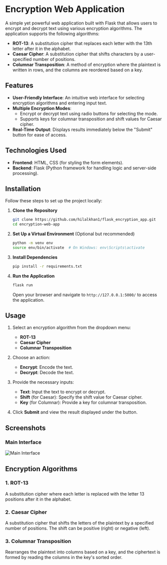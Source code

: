 # **Encryption Web Application**

A simple yet powerful web application built with Flask that allows users to encrypt and decrypt text using various encryption algorithms. The application supports the following algorithms:

- **ROT-13**: A substitution cipher that replaces each letter with the 13th letter after it in the alphabet.
- **Caesar Cipher**: A substitution cipher that shifts characters by a user-specified number of positions.
- **Columnar Transposition**: A method of encryption where the plaintext is written in rows, and the columns are reordered based on a key.

## **Features**

- **User-Friendly Interface**: An intuitive web interface for selecting encryption algorithms and entering input text.
- **Multiple Encryption Modes**:
  - Encrypt or decrypt text using radio buttons for selecting the mode.
  - Supports keys for columnar transposition and shift values for Caesar cipher.
- **Real-Time Output**: Displays results immediately below the "Submit" button for ease of access.

## **Technologies Used**

- **Frontend**: HTML, CSS (for styling the form elements).
- **Backend**: Flask (Python framework for handling logic and server-side processing).

## **Installation**

Follow these steps to set up the project locally:

1. **Clone the Repository**
   ```bash
   git clone https://github.com/hilalkhan1/flask_encryption_app.git
   cd encryption-web-app
   ```

2. **Set Up a Virtual Environment** (Optional but recommended)
   ```bash
   python -m venv env
   source env/bin/activate  # On Windows: env\Scripts\activate
   ```

3. **Install Dependencies**
   ```bash
   pip install -r requirements.txt
   ```

4. **Run the Application**
   ```bash
   flask run
   ```
   Open your browser and navigate to `http://127.0.0.1:5000/` to access the application.

## **Usage**

1. Select an encryption algorithm from the dropdown menu:
   - **ROT-13**
   - **Caesar Cipher**
   - **Columnar Transposition**

2. Choose an action:
   - **Encrypt**: Encode the text.
   - **Decrypt**: Decode the text.

3. Provide the necessary inputs:
   - **Text**: Input the text to encrypt or decrypt.
   - **Shift** (for Caesar): Specify the shift value for Caesar cipher.
   - **Key** (for Columnar): Provide a key for columnar transposition.

4. Click **Submit** and view the result displayed under the button.

## **Screenshots**

### Main Interface
![Main Interface](https://github.com/hilalkhan1/flask_encryption_app/interface.png)

## **Encryption Algorithms**

### 1. ROT-13
A substitution cipher where each letter is replaced with the letter 13 positions after it in the alphabet.

### 2. Caesar Cipher
A substitution cipher that shifts the letters of the plaintext by a specified number of positions. The shift can be positive (right) or negative (left).

### 3. Columnar Transposition
Rearranges the plaintext into columns based on a key, and the ciphertext is formed by reading the columns in the key's sorted order.